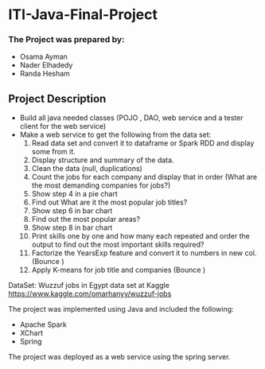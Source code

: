# ITI-Java-Final-Project
### The Project was prepared by:
  * Osama Ayman
  * Nader Elhadedy
  * Randa Hesham


## Project Description

* Build all java needed classes (POJO , DAO, web service and a tester client for the web service)
* Make a web service to get the following from the data set:
  1. Read data set and convert it to dataframe or Spark RDD and display some from it.
  2. Display structure and summary of the data.
  3. Clean the data (null, duplications)
  4. Count the jobs for each company and display that in order (What are the most demanding companies for jobs?)
  5. Show step 4 in a pie chart 
  6. Find out What are it the most popular job titles? 
  7. Show step 6 in bar chart 
  8. Find out the most popular areas?
  9. Show step 8 in bar chart 
  10. Print skills one by one and how many each repeated and order the output to find out the most important skills required?
  11. Factorize the YearsExp feature and convert it to numbers in new col. (Bounce )
  12. Apply K-means for job title and companies (Bounce )

DataSet:
Wuzzuf jobs in Egypt data set at Kaggle
https://www.kaggle.com/omarhanyy/wuzzuf-jobs

The project was implemented using Java and included the following:
* Apache Spark
* XChart
* Spring

The project was deployed as a web service using the spring server.
